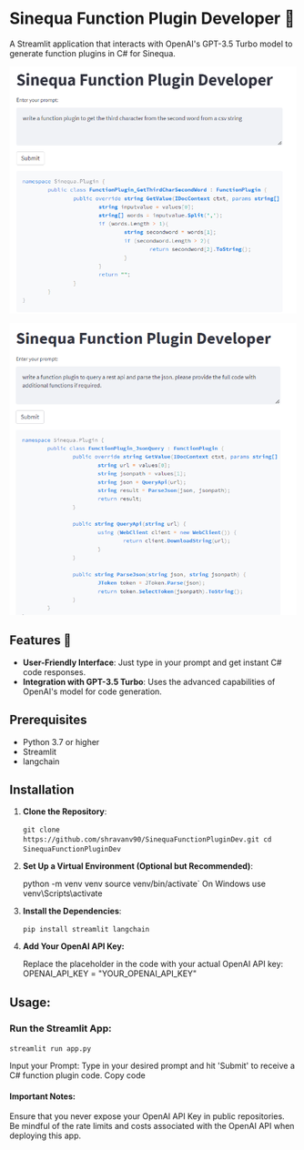 # Sinequa Function Plugin Developer 📝

A Streamlit application that interacts with OpenAI's GPT-3.5 Turbo model to generate function plugins in C# for Sinequa.

![Image](./assets/sinequa-code-gen1.png)

![Image](./assets/sinequa-code-gen2.png)

## Features 🚀

- **User-Friendly Interface**: Just type in your prompt and get instant C# code responses.
- **Integration with GPT-3.5 Turbo**: Uses the advanced capabilities of OpenAI's model for code generation.

## Prerequisites

- Python 3.7 or higher
- Streamlit
- langchain

## Installation

1. **Clone the Repository**:

   `git clone https://github.com/shravanv90/SinequaFunctionPluginDev.git
cd SinequaFunctionPluginDev`

2. **Set Up a Virtual Environment (Optional but Recommended)**:

   python -m venv venv
   source venv/bin/activate` On Windows use venv\Scripts\activate

3. **Install the Dependencies**:

   `pip install streamlit langchain`

4. **Add Your OpenAI API Key:**

   Replace the placeholder in the code with your actual OpenAI API key:
   OPENAI_API_KEY = "YOUR_OPENAI_API_KEY"

## Usage:

### Run the Streamlit App:

`streamlit run app.py`

Input your Prompt: Type in your desired prompt and hit 'Submit' to receive a C# function plugin code.
Copy code

#### Important Notes:

Ensure that you never expose your OpenAI API Key in public repositories.
Be mindful of the rate limits and costs associated with the OpenAI API when deploying this app.
